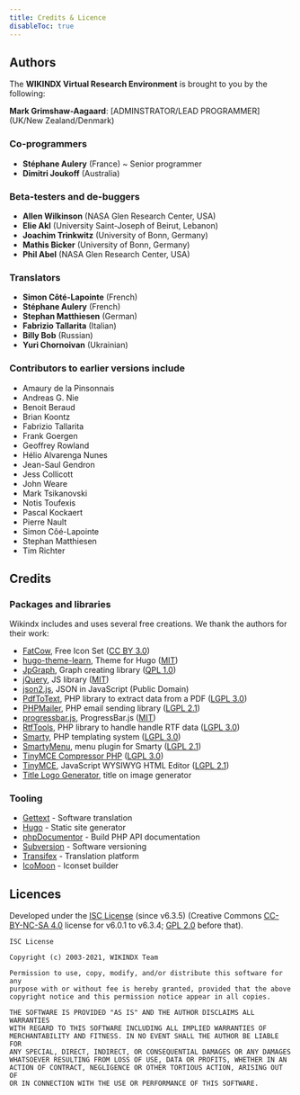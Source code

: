 ```yaml
---
title: Credits & Licence
disableToc: true
---
```


## Authors

The **WIKINDX Virtual Research Environment** is brought to you by the following:

**Mark Grimshaw-Aagaard**: [ADMINSTRATOR/LEAD PROGRAMMER] (UK/New Zealand/Denmark)

### Co-programmers

- **Stéphane Aulery** (France) ~ Senior programmer
- **Dimitri Joukoff** (Australia)

### Beta-testers and de-buggers

- **Allen Wilkinson** (NASA Glen Research Center, USA)
- **Elie Akl** (University Saint-Joseph of Beirut, Lebanon)
- **Joachim Trinkwitz** (University of Bonn, Germany)
- **Mathis Bicker** (University of Bonn, Germany)
- **Phil Abel** (NASA Glen Research Center, USA)

### Translators

- **Simon Côté-Lapointe** (French)
- **Stéphane Aulery** (French)
- **Stephan Matthiesen** (German)
- **Fabrizio Tallarita** (Italian)
- **Billy Bob** (Russian)
- **Yuri Chornoivan** (Ukrainian)

### Contributors to earlier versions include

- Amaury de la Pinsonnais
- Andreas G. Nie
- Benoit Beraud
- Brian Koontz
- Fabrizio Tallarita
- Frank Goergen
- Geoffrey Rowland
- Hélio Alvarenga Nunes
- Jean-Saul Gendron
- Jess Collicott
- John Weare
- Mark Tsikanovski
- Notis Toufexis
- Pascal Kockaert
- Pierre Nault
- Simon Côé-Lapointe
- Stephan Matthiesen
- Tim Richter


## Credits

### Packages and libraries

Wikindx includes and uses several free creations. We thank the authors
for their work:

* [FatCow](https://www.fatcow.com/), Free Icon Set ([CC BY 3.0](https://creativecommons.org/licenses/by/3.0/))
* [hugo-theme-learn](https://github.com/matcornic/hugo-theme-learn), Theme for Hugo ([MIT](https://opensource.org/licenses/MIT))
* [JpGraph](http://jpgraph.net), Graph creating library ([QPL 1.0](https://opensource.org/licenses/QPL-1.0))
* [jQuery](https://jquery.com/), JS library ([MIT](https://opensource.org/licenses/MIT))
* [json2.js](https://github.com/douglascrockford/JSON-js), JSON in JavaScript (Public Domain)
* [PdfToText](https://github.com/christian-vigh-phpclasses/PdfToText), PHP library to extract data from a PDF ([LGPL 3.0](https://www.gnu.org/licenses/lgpl-3.0.en.html))
* [PHPMailer](https://github.com/PHPMailer/PHPMailer), PHP email sending library ([LGPL 2.1](https://www.gnu.org/licenses/old-licenses/lgpl-2.1.en.html))
* [progressbar.js](https://kimmobrunfeldt.github.io/progressbar.js), ProgressBar.js ([MIT](https://opensource.org/licenses/MIT))
* [RtfTools](https://github.com/christian-vigh-phpclasses/RtfTools), PHP library to handle handle RTF data ([LGPL 3.0](https://www.gnu.org/licenses/lgpl-3.0.en.html))
* [Smarty](https://www.smarty.net/), PHP templating system ([LGPL 3.0](https://www.gnu.org/licenses/lgpl-3.0.en.html))
* [SmartyMenu](https://www.phpinsider.com/php/code/SmartyMenu/), menu plugin for Smarty ([LGPL 2.1](https://www.gnu.org/licenses/old-licenses/lgpl-2.1.en.html))
* [TinyMCE Compressor PHP](https://github.com/tinymce/tinymce_compressor) ([LGPL 3.0](https://www.gnu.org/licenses/lgpl-3.0.en.html))
* [TinyMCE](https://www.tiny.cloud/), JavaScript WYSIWYG HTML Editor ([LGPL 2.1](https://www.gnu.org/licenses/old-licenses/lgpl-2.1.en.html))
* [Title Logo Generator](http://www.webestools.com/web20-title-generator-logo-title-maker-online-web20-effect-reflect-free-photoshop.html), title on image generator

### Tooling

* [Gettext](https://www.gnu.org/software/gettext/) - Software translation
* [Hugo](https://gohugo.io/) - Static site generator
* [phpDocumentor](https://phpdoc.org/) - Build PHP API documentation
* [Subversion](https://subversion.apache.org/) - Software versioning
* [Transifex](https://www.transifex.com/) - Translation platform
* [IcoMoon](https://icomoon.io/app/) - Iconset builder


## Licences

Developed under the [ISC License](https://www.isc.org/licenses/) (since v6.3.5) (Creative Commons
[CC-BY-NC-SA 4.0](https://creativecommons.org/licenses/by-nc-sa/4.0/) license for v6.0.1 to v6.3.4; [GPL 2.0](https://www.gnu.org/licenses/old-licenses/lgpl-2.0.en.html) before that).

```plain
ISC License

Copyright (c) 2003-2021, WIKINDX Team

Permission to use, copy, modify, and/or distribute this software for any
purpose with or without fee is hereby granted, provided that the above
copyright notice and this permission notice appear in all copies.

THE SOFTWARE IS PROVIDED "AS IS" AND THE AUTHOR DISCLAIMS ALL WARRANTIES
WITH REGARD TO THIS SOFTWARE INCLUDING ALL IMPLIED WARRANTIES OF
MERCHANTABILITY AND FITNESS. IN NO EVENT SHALL THE AUTHOR BE LIABLE FOR
ANY SPECIAL, DIRECT, INDIRECT, OR CONSEQUENTIAL DAMAGES OR ANY DAMAGES
WHATSOEVER RESULTING FROM LOSS OF USE, DATA OR PROFITS, WHETHER IN AN
ACTION OF CONTRACT, NEGLIGENCE OR OTHER TORTIOUS ACTION, ARISING OUT OF
OR IN CONNECTION WITH THE USE OR PERFORMANCE OF THIS SOFTWARE.
```
